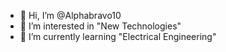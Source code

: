 - 👋 Hi, I’m @Alphabravo10
- 👀 I’m interested in "New Technologies"
- 🌱 I’m currently learning "Electrical Engineering"

<!---
Alphabravo10/Alphabravo10 is a ✨ special ✨ repository because its `README.md` (this file) appears on your GitHub profile.
You can click the Preview link to take a look at your changes.
--->

